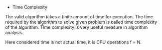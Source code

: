 * Time Complexity

The valid algorithm takes a finite amount of time for execution. The time required by the algorithm to solve given problem is called time complexity  of the algorithm. Time complexity is very useful measure in algorithm analysis.

Here considered time is not actual time, it is CPU operations f = N.
